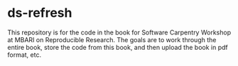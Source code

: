 # ds-refresh
This repository is for the code in the book for Software Carpentry Workshop at MBARI on Reproducible Research.  The goals are to work through the entire book, store the code from this book, and then upload the book in pdf format, etc.
